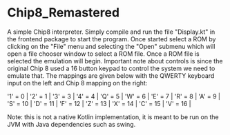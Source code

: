 # Chip8_Remastered

A simple Chip8 interpreter. Simply compile and run the file "Display.kt" in the frontend package to start the program. Once started select a ROM by clicking on the "File" menu and selecting the "Open" submenu which will open a file chooser window to select a ROM file. Once a ROM file is selected the emulation will begin. Important note about controls is since the original Chip 8 used a 16 button keypad to control the system we need to emulate that. The mappings are given below with the QWERTY keyboard input on the left and Chip 8 mapping on the right:

'1' = 0 | 
'2' = 1 | 
'3' = 3 | 
'4' = 4 | 
'Q' = 5 | 
'W' = 6 | 
'E' = 7 | 
'R' = 8 | 
'A' = 9 | 
'S' = 10 | 
'D' = 11 | 
'F' = 12 | 
'Z' = 13 | 
'X' = 14 | 
'C' = 15 | 
'V' = 16 | 

Note: this is not a native Kotlin implementation, it is meant to be run on the JVM with Java dependencies such as swing.
